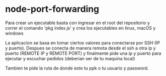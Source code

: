 # node-port-forwarding

Para crear un ejecutable basta con ingresar en el root del repositorio y correr el comando 'pkg index.js' y crea los ejecutables en linux, macOS y windows

La aplicacion se basa en tomar ciertos valores para conectarse por SSH (IP y puerto). Despues se conecta de manera remota desde el ssh a otra ip y puerto (REMOTE IP y REMOTE PORT) y finalmente pide una ip y puerto para ejecutar y escuchar pedidos (deberian ser de tu maquina local)

Tambien te pide la ruta de donde este tu ppk o tu usuario y password.